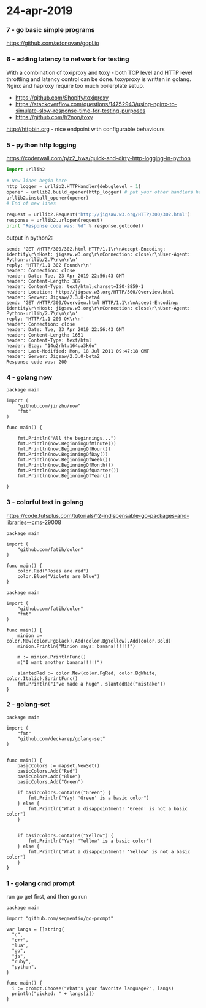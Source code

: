 # 24-apr-2019

### 7 - go basic simple programs

https://github.com/adonovan/gopl.io

### 6 - adding latency to network for testing

With a combination of toxiproxy and toxy - both TCP level and HTTP level throttling and latency control can be done. toxyproxy is written in golang. Nginx and haproxy require too much boilerplate setup.

- https://github.com/Shopify/toxiproxy
- https://stackoverflow.com/questions/14752943/using-nginx-to-simulate-slow-response-time-for-testing-purposes
- https://github.com/h2non/toxy


http://httpbin.org - nice endpoint with configurable behaviours

### 5 - python http logging

https://coderwall.com/p/z2_hwa/quick-and-dirty-http-logging-in-python

```python
import urllib2

# New lines begin here
http_logger = urllib2.HTTPHandler(debuglevel = 1)
opener = urllib2.build_opener(http_logger) # put your other handlers here too!
urllib2.install_opener(opener)
# End of new lines

request = urllib2.Request('http://jigsaw.w3.org/HTTP/300/302.html')
response = urllib2.urlopen(request)
print "Response code was: %d" % response.getcode()
```

output in python2:
```
send: 'GET /HTTP/300/302.html HTTP/1.1\r\nAccept-Encoding: identity\r\nHost: jigsaw.w3.org\r\nConnection: close\r\nUser-Agent: Python-urllib/2.7\r\n\r\n'
reply: 'HTTP/1.1 302 Found\r\n'
header: Connection: close
header: Date: Tue, 23 Apr 2019 22:56:43 GMT
header: Content-Length: 389
header: Content-Type: text/html;charset=ISO-8859-1
header: Location: http://jigsaw.w3.org/HTTP/300/Overview.html
header: Server: Jigsaw/2.3.0-beta4
send: 'GET /HTTP/300/Overview.html HTTP/1.1\r\nAccept-Encoding: identity\r\nHost: jigsaw.w3.org\r\nConnection: close\r\nUser-Agent: Python-urllib/2.7\r\n\r\n'
reply: 'HTTP/1.1 200 OK\r\n'
header: Connection: close
header: Date: Tue, 23 Apr 2019 22:56:43 GMT
header: Content-Length: 1651
header: Content-Type: text/html
header: Etag: "14u2rht:164ua3k6o"
header: Last-Modified: Mon, 18 Jul 2011 09:47:18 GMT
header: Server: Jigsaw/2.3.0-beta2
Response code was: 200
```


### 4 - golang now

```golang
package main
 
import (
    "github.com/jinzhu/now"
    "fmt"
)
 
func main() {
 
    fmt.Println("All the beginnings...")
    fmt.Println(now.BeginningOfMinute())
    fmt.Println(now.BeginningOfHour())
    fmt.Println(now.BeginningOfDay())
    fmt.Println(now.BeginningOfWeek())
    fmt.Println(now.BeginningOfMonth())
    fmt.Println(now.BeginningOfQuarter())
    fmt.Println(now.BeginningOfYear())
 
}
```

### 3 - colorful text in golang

https://code.tutsplus.com/tutorials/12-indispensable-go-packages-and-libraries--cms-29008

```golang
package main
 
import (
    "github.com/fatih/color"
)
 
func main() {
    color.Red("Roses are red")
    color.Blue("Violets are blue")
}
```

```golang
package main
 
import (
    "github.com/fatih/color"
    "fmt"
)
 
func main() {
    minion := color.New(color.FgBlack).Add(color.BgYellow).Add(color.Bold)
    minion.Println("Minion says: banana!!!!!!")
 
    m := minion.PrintlnFunc()
    m("I want another banana!!!!!")
 
    slantedRed := color.New(color.FgRed, color.BgWhite, color.Italic).SprintFunc()
    fmt.Println("I've made a huge", slantedRed("mistake"))
}
```

### 2 - golang-set

```golang
package main
 
import (
    "fmt"
    "github.com/deckarep/golang-set"
)
 
 
func main() {
    basicColors := mapset.NewSet()
    basicColors.Add("Red")
    basicColors.Add("Blue")
    basicColors.Add("Green")
 
    if basicColors.Contains("Green") {
        fmt.Println("Yay! 'Green' is a basic color")
    } else {
        fmt.Println("What a disappointment! 'Green' is not a basic color")
    }
 
 
    if basicColors.Contains("Yellow") {
        fmt.Println("Yay! 'Yellow' is a basic color")
    } else {
        fmt.Println("What a disappointment! 'Yellow' is not a basic color")
    }
}
```

### 1 - golang cmd prompt

run go get first, and then go run

```golang
package main

import "github.com/segmentio/go-prompt"

var langs = []string{
  "c",
  "c++",
  "lua",
  "go",
  "js",
  "ruby",
  "python",
}

func main() {
  i := prompt.Choose("What's your favorite language?", langs)
  println("picked: " + langs[i])
}
```
